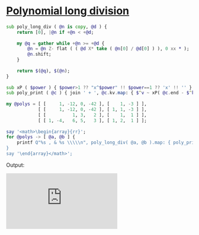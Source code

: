 [1]: https://rosettacode.org/wiki/Polynomial_long_division

# [Polynomial long division][1]

```raku
sub poly_long_div ( @n is copy, @d ) {
    return [0], |@n if +@n < +@d;
 
    my @q = gather while +@n >= +@d {
        @n = @n Z- flat ( ( @d X* take ( @n[0] / @d[0] ) ), 0 xx * );
        @n.shift;
    }
 
    return $(@q), $(@n);
}
 
sub xP ( $power ) { $power>1 ?? "x^$power" !! $power==1 ?? 'x' !! '' }
sub poly_print ( @c ) { join ' + ', @c.kv.map: { $^v ~ xP( @c.end - $^k ) } }
 
my @polys = [ [     1, -12, 0, -42 ], [    1, -3 ] ],
            [ [     1, -12, 0, -42 ], [ 1, 1, -3 ] ],
            [ [          1, 3,   2 ], [    1,  1 ] ],
            [ [ 1, -4,   6, 5,   3 ], [ 1, 2,  1 ] ];
 
say '<math>\begin{array}{rr}';
for @polys -> [ @a, @b ] {
    printf Q"%s , & %s \\\\\n", poly_long_div( @a, @b ).map: { poly_print($_) };
}
say '\end{array}</math>';
```


Output:



![image](https://rosettacode.org/mw/index.php?title=Special:MathShowImage&hash=0b87cf3373b9b349c7550caf5964ad1c&mode=mathml)